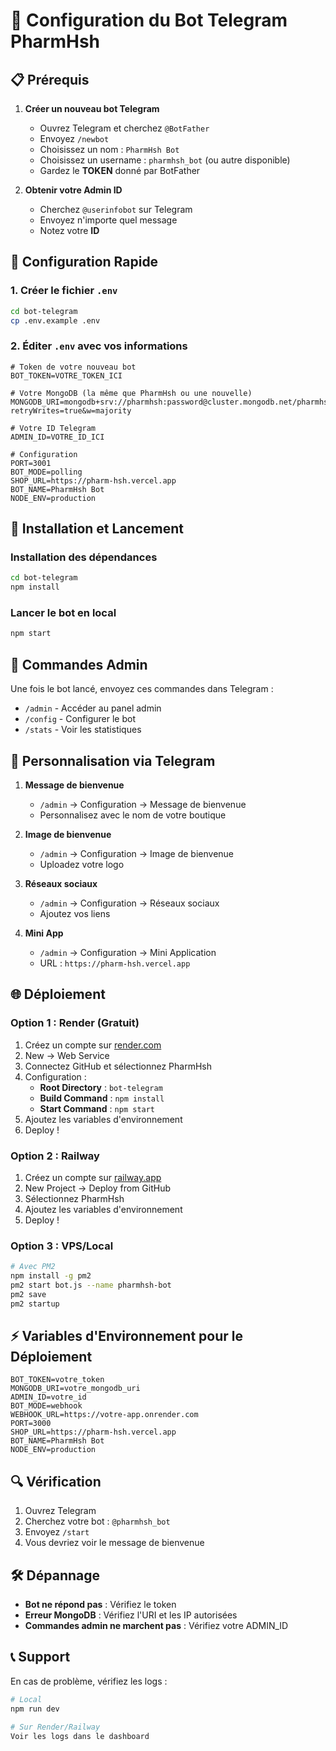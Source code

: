 # 🤖 Configuration du Bot Telegram PharmHsh

## 📋 Prérequis

1. **Créer un nouveau bot Telegram**
   - Ouvrez Telegram et cherchez `@BotFather`
   - Envoyez `/newbot`
   - Choisissez un nom : `PharmHsh Bot`
   - Choisissez un username : `pharmhsh_bot` (ou autre disponible)
   - Gardez le **TOKEN** donné par BotFather

2. **Obtenir votre Admin ID**
   - Cherchez `@userinfobot` sur Telegram
   - Envoyez n'importe quel message
   - Notez votre **ID**

## 🚀 Configuration Rapide

### 1. Créer le fichier `.env`

```bash
cd bot-telegram
cp .env.example .env
```

### 2. Éditer `.env` avec vos informations

```env
# Token de votre nouveau bot
BOT_TOKEN=VOTRE_TOKEN_ICI

# Votre MongoDB (la même que PharmHsh ou une nouvelle)
MONGODB_URI=mongodb+srv://pharmhsh:password@cluster.mongodb.net/pharmhsh_bot?retryWrites=true&w=majority

# Votre ID Telegram
ADMIN_ID=VOTRE_ID_ICI

# Configuration
PORT=3001
BOT_MODE=polling
SHOP_URL=https://pharm-hsh.vercel.app
BOT_NAME=PharmHsh Bot
NODE_ENV=production
```

## 🔧 Installation et Lancement

### Installation des dépendances

```bash
cd bot-telegram
npm install
```

### Lancer le bot en local

```bash
npm start
```

## 📱 Commandes Admin

Une fois le bot lancé, envoyez ces commandes dans Telegram :

- `/admin` - Accéder au panel admin
- `/config` - Configurer le bot
- `/stats` - Voir les statistiques

## 🎨 Personnalisation via Telegram

1. **Message de bienvenue**
   - `/admin` → Configuration → Message de bienvenue
   - Personnalisez avec le nom de votre boutique

2. **Image de bienvenue**
   - `/admin` → Configuration → Image de bienvenue
   - Uploadez votre logo

3. **Réseaux sociaux**
   - `/admin` → Configuration → Réseaux sociaux
   - Ajoutez vos liens

4. **Mini App**
   - `/admin` → Configuration → Mini Application
   - URL : `https://pharm-hsh.vercel.app`

## 🌐 Déploiement

### Option 1 : Render (Gratuit)

1. Créez un compte sur [render.com](https://render.com)
2. New → Web Service
3. Connectez GitHub et sélectionnez PharmHsh
4. Configuration :
   - **Root Directory** : `bot-telegram`
   - **Build Command** : `npm install`
   - **Start Command** : `npm start`
5. Ajoutez les variables d'environnement
6. Deploy !

### Option 2 : Railway

1. Créez un compte sur [railway.app](https://railway.app)
2. New Project → Deploy from GitHub
3. Sélectionnez PharmHsh
4. Ajoutez les variables d'environnement
5. Deploy !

### Option 3 : VPS/Local

```bash
# Avec PM2
npm install -g pm2
pm2 start bot.js --name pharmhsh-bot
pm2 save
pm2 startup
```

## ⚡ Variables d'Environnement pour le Déploiement

```env
BOT_TOKEN=votre_token
MONGODB_URI=votre_mongodb_uri
ADMIN_ID=votre_id
BOT_MODE=webhook
WEBHOOK_URL=https://votre-app.onrender.com
PORT=3000
SHOP_URL=https://pharm-hsh.vercel.app
BOT_NAME=PharmHsh Bot
NODE_ENV=production
```

## 🔍 Vérification

1. Ouvrez Telegram
2. Cherchez votre bot : `@pharmhsh_bot`
3. Envoyez `/start`
4. Vous devriez voir le message de bienvenue

## 🛠️ Dépannage

- **Bot ne répond pas** : Vérifiez le token
- **Erreur MongoDB** : Vérifiez l'URI et les IP autorisées
- **Commandes admin ne marchent pas** : Vérifiez votre ADMIN_ID

## 📞 Support

En cas de problème, vérifiez les logs :
```bash
# Local
npm run dev

# Sur Render/Railway
Voir les logs dans le dashboard
```